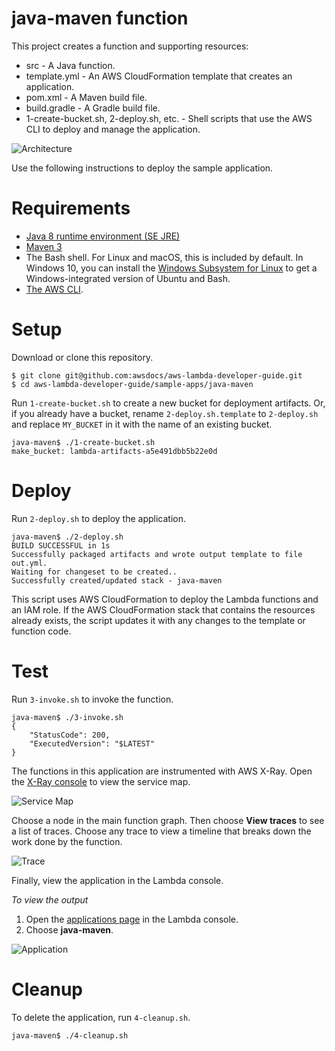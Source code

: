 # java-maven function
This project creates a function and supporting resources:
- src - A Java function.
- template.yml - An AWS CloudFormation template that creates an application.
- pom.xml - A Maven build file.
- build.gradle - A Gradle build file.
- 1-create-bucket.sh, 2-deploy.sh, etc. - Shell scripts that use the AWS CLI to deploy and manage the application.

![Architecture](/sample-apps/java-maven/images/sample-java-maven.png)

Use the following instructions to deploy the sample application.

# Requirements
- [Java 8 runtime environment (SE JRE)](https://www.oracle.com/java/technologies/javase-downloads.html)
- [Maven 3](https://maven.apache.org/docs/history.html)
- The Bash shell. For Linux and macOS, this is included by default. In Windows 10, you can install the [Windows Subsystem for Linux](https://docs.microsoft.com/en-us/windows/wsl/install-win10) to get a Windows-integrated version of Ubuntu and Bash.
- [The AWS CLI](https://docs.aws.amazon.com/cli/latest/userguide/cli-chap-install.html).

# Setup
Download or clone this repository.

    $ git clone git@github.com:awsdocs/aws-lambda-developer-guide.git
    $ cd aws-lambda-developer-guide/sample-apps/java-maven

Run `1-create-bucket.sh` to create a new bucket for deployment artifacts. Or, if you already have a bucket, rename `2-deploy.sh.template` to `2-deploy.sh` and replace `MY_BUCKET` in it with the name of an existing bucket.

    java-maven$ ./1-create-bucket.sh
    make_bucket: lambda-artifacts-a5e491dbb5b22e0d

# Deploy
Run `2-deploy.sh` to deploy the application.

    java-maven$ ./2-deploy.sh
    BUILD SUCCESSFUL in 1s
    Successfully packaged artifacts and wrote output template to file out.yml.
    Waiting for changeset to be created..
    Successfully created/updated stack - java-maven

This script uses AWS CloudFormation to deploy the Lambda functions and an IAM role. If the AWS CloudFormation stack that contains the resources already exists, the script updates it with any changes to the template or function code.

# Test
Run `3-invoke.sh` to invoke the function.

    java-maven$ ./3-invoke.sh
    {
        "StatusCode": 200,
        "ExecutedVersion": "$LATEST"
    }

The functions in this application are instrumented with AWS X-Ray. Open the [X-Ray console](https://console.aws.amazon.com/xray/home#/service-map) to view the service map.

![Service Map](/sample-apps/java-maven/images/java-maven-servicemap.png)

Choose a node in the main function graph. Then choose **View traces** to see a list of traces. Choose any trace to view a timeline that breaks down the work done by the function.

![Trace](/sample-apps/java-maven/images/java-maven-trace.png)

Finally, view the application in the Lambda console.

*To view the output*
1. Open the [applications page](https://console.aws.amazon.com/lambda/home#/applications) in the Lambda console.
2. Choose **java-maven**.

  ![Application](/sample-apps/java-maven/images/java-maven-application.png)

# Cleanup
To delete the application, run `4-cleanup.sh`.

    java-maven$ ./4-cleanup.sh
